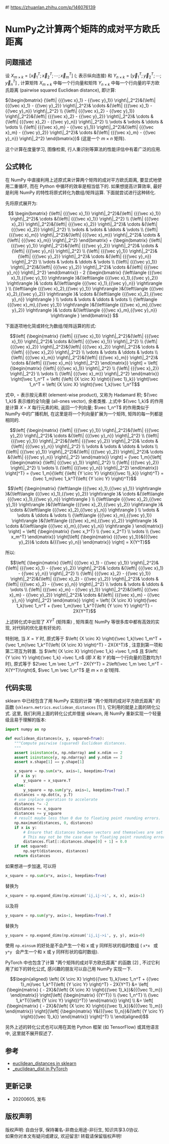 #! https://zhuanlan.zhihu.com/p/146076139

# NumPy之计算两个矩阵的成对平方欧氏距离
##  问题描述

设  ${X_{m \times k}} = \left[ {\vec x_1^T;\vec x_2^T; \cdots ;\vec x_m^T} \right]$  (; 表示纵向连接) 和  ${Y_{n \times k}} = \left[ {\vec y_1^T;\vec y_2^T; \cdots ;\vec y_n^T} \right]$  , 计算矩阵  ${X_{m \times k}}$  中每一个行向量和矩阵  ${Y_{n \times k}}$  中每一个行向量的平方欧氏距离 (pairwise squared Euclidean distance), 即计算:

${\begin{bmatrix} {\left\| {{{\vec x}_1} - {{\vec y}_1}}
\right\|_2^2}&{\left\| {{{\vec x}_1} - {{\vec y}_2}} \right\|_2^2}& \cdots
&{\left\| {{{\vec x}_1} - {{\vec y}_n}} \right\|_2^2} \\ {\left\| {{{\vec
x}_2} - {{\vec y}_1}} \right\|_2^2}&{\left\| {{{\vec x}_2} - {{\vec y}_2}}
\right\|_2^2}& \cdots &{\left\| {{{\vec x}_2} - {{\vec y}_n}} \right\|_2^2}
\\ \vdots & \vdots & \ddots & \vdots \\ {\left\| {{{\vec x}_m} - {{\vec
y}_1}} \right\|_2^2}&{\left\| {{{\vec x}_m} - {{\vec y}_2}} \right\|_2^2}&
\cdots &{\left\| {{{\vec x}_m} - {{\vec y}_n}} \right\|_2^2} 
\end{bmatrix}}$  (这是一个  $m \times n$  矩阵).

这个计算在度量学习, 图像检索, 行人重识别等算法的性能评估中有着广泛的应用.

##  公式转化

在 NumPy 中直接利用上述原式来计算两个矩阵的成对平方欧氏距离, 要显式地使用二重循环, 而在 Python 中循环的效率是相当低下的. 如果想提高计算效率, 最好是利用 NumPy 的特性将原式转化为数组/矩阵运算. 下面就尝试进行这种转化.

先将原式展开为:

$$ \begin{bmatrix} {\left\| {{{\vec x}_1}}
\right\|_2^2}&{\left\| {{{\vec x}_1}} \right\|_2^2}& \cdots &{\left\| {{{\vec
x}_1}} \right\|_2^2} \\ {\left\| {{{\vec x}_2}} \right\|_2^2}&{\left\|
{{{\vec x}_2}} \right\|_2^2}& \cdots &{\left\| {{{\vec x}_2}} \right\|_2^2}
\\ \vdots & \vdots & \ddots & \vdots \\ {\left\| {{{\vec x}_m}}
\right\|_2^2}&{\left\| {{{\vec x}_m}} \right\|_2^2}& \cdots &{\left\| {{{\vec
x}_m}} \right\|_2^2} \end{bmatrix} +  {\begin{bmatrix} 
{\left\| {{{\vec y}_1}} \right\|_2^2}&{\left\| {{{\vec y}_2}} \right\|_2^2}&
\cdots &{\left\| {{{\vec y}_n}} \right\|_2^2} \\ {\left\| {{{\vec y}_1}}
\right\|_2^2}&{\left\| {{{\vec y}_2}} \right\|_2^2}& \cdots &{\left\| {{{\vec
y}_n}} \right\|_2^2} \\ \vdots & \vdots & \ddots & \vdots \\ {\left\|
{{{\vec y}_1}} \right\|_2^2}&{\left\| {{{\vec y}_2}} \right\|_2^2}& \cdots
&{\left\| {{{\vec y}_n}} \right\|_2^2} \end{bmatrix}} - 2 
{\begin{bmatrix} {\left\langle {{{\vec x}_1},{{\vec y}_1}}
\right\rangle }&{\left\langle {{{\vec x}_1},{{\vec y}_2}} \right\rangle }&
\cdots &{\left\langle {{{\vec x}_1},{{\vec y}_n}} \right\rangle } \\
{\left\langle {{{\vec x}_2},{{\vec y}_1}} \right\rangle }&{\left\langle
{{{\vec x}_2},{{\vec y}_2}} \right\rangle }& \cdots &{\left\langle {{{\vec
x}_2},{{\vec y}_n}} \right\rangle } \\ \vdots & \vdots & \ddots & \vdots \\
{\left\langle {{{\vec x}_m},{{\vec y}_1}} \right\rangle }&{\left\langle
{{{\vec x}_m},{{\vec y}_2}} \right\rangle }& \cdots &{\left\langle {{{\vec
x}_m},{{\vec y}_n}} \right\rangle } \end{bmatrix}} $$

下面逐项地化简或转化为数组/矩阵运算的形式:

$$\left[ {\begin{matrix} {\left\| {{{\vec x}_1}}
\right\|_2^2}&{\left\| {{{\vec x}_1}} \right\|_2^2}& \cdots &{\left\| {{{\vec
x}_1}} \right\|_2^2} \\ {\left\| {{{\vec x}_2}} \right\|_2^2}&{\left\|
{{{\vec x}_2}} \right\|_2^2}& \cdots &{\left\| {{{\vec x}_2}} \right\|_2^2}
\\ \vdots & \vdots & \ddots & \vdots \\ {\left\| {{{\vec x}_m}}
\right\|_2^2}&{\left\| {{{\vec x}_m}} \right\|_2^2}& \cdots &{\left\| {{{\vec
x}_m}} \right\|_2^2} \end{matrix}} \right] = \left[ {\begin{matrix} 
{\left\| {{{\vec x}_1}} \right\|_2^2} \\ {\left\| {{{\vec x}_2}}
\right\|_2^2} \\ \vdots \\ {\left\| {{{\vec x}_m}} \right\|_2^2}
\end{matrix}} \right]\vec 1_n^T = \left( {\left( {X \circ X} \right){{\vec
1}_k}} \right)\vec 1_n^T = \left( {X \circ X} \right){\vec 1_k}\vec 1_n^T$$

式中,  $\circ$  表示按元素积 (element-wise product), 又称为 Hadamard 积;  ${\vec 1_k}$ 表示维的全1向量 (all-ones vector), 余者类推. 上式中  ${\vec 1_k}$  的作用是计算  $X \circ X$ 每行元素的和, 返回一个列向量;  $\vec 1_n^T$  的作用类似于 NumPy 中的广播机制, 在这里是将一个列向量扩展为一个矩阵, 矩阵的每一列都是相同的.

$$\left[ {\begin{matrix} {\left\| {{{\vec y}_1}}
\right\|_2^2}&{\left\| {{{\vec y}_2}} \right\|_2^2}& \cdots &{\left\| {{{\vec
y}_n}} \right\|_2^2} \\ {\left\| {{{\vec y}_1}} \right\|_2^2}&{\left\|
{{{\vec y}_2}} \right\|_2^2}& \cdots &{\left\| {{{\vec y}_n}} \right\|_2^2}
\\ \vdots & \vdots & \ddots & \vdots \\ {\left\| {{{\vec y}_1}}
\right\|_2^2}&{\left\| {{{\vec y}_2}} \right\|_2^2}& \cdots &{\left\| {{{\vec
y}_n}} \right\|_2^2} \end{matrix}} \right] = {\vec 1_m}{\left[
{\begin{matrix} {\left\| {{{\vec y}_1}} \right\|_2^2} \\ {\left\|
{{{\vec y}_2}} \right\|_2^2} \\ \vdots \\ {\left\| {{{\vec y}_n}}
\right\|_2^2} \end{matrix}} \right]^T} = {\vec 1_m}{\left( {\left( {Y \circ Y}
\right){{\vec 1}_k}} \right)^T} = {\vec 1_m}\vec 1_k^T{\left( {Y \circ Y}
\right)^T}$$

$$\left[ {\begin{matrix} {\left\langle {{{\vec x}_1},{{\vec y}_1}}
\right\rangle }&{\left\langle {{{\vec x}_1},{{\vec y}_2}} \right\rangle }&
\cdots &{\left\langle {{{\vec x}_1},{{\vec y}_n}} \right\rangle } \\
{\left\langle {{{\vec x}_2},{{\vec y}_1}} \right\rangle }&{\left\langle
{{{\vec x}_2},{{\vec y}_2}} \right\rangle }& \cdots &{\left\langle {{{\vec
x}_2},{{\vec y}_n}} \right\rangle } \\ \vdots & \vdots & \ddots & \vdots \\
{\left\langle {{{\vec x}_m},{{\vec y}_1}} \right\rangle }&{\left\langle
{{{\vec x}_m},{{\vec y}_2}} \right\rangle }& \cdots &{\left\langle {{{\vec
x}_m},{{\vec y}_n}} \right\rangle } \end{matrix}} \right] = \left[
{\begin{matrix} {\vec x_1^T} \\ {\vec x_2^T} \\ \vdots \\ {\vec
x_m^T} \end{matrix}} \right]\left[ {\begin{matrix} {{{\vec
y}_1}}&{{{\vec y}_2}}& \cdots &{{{\vec y}_n}} \end{matrix}} \right] = X{Y^T}$$

所以:

$$\left[ {\begin{matrix} {\left\| {{{\vec x}_1} - {{\vec y}_1}}
\right\|_2^2}&{\left\| {{{\vec x}_1} - {{\vec y}_2}} \right\|_2^2}& \cdots
&{\left\| {{{\vec x}_1} - {{\vec y}_n}} \right\|_2^2} \\ {\left\| {{{\vec
x}_2} - {{\vec y}_1}} \right\|_2^2}&{\left\| {{{\vec x}_2} - {{\vec y}_2}}
\right\|_2^2}& \cdots &{\left\| {{{\vec x}_2} - {{\vec y}_n}} \right\|_2^2}
\\ \vdots & \vdots & \ddots & \vdots \\ {\left\| {{{\vec x}_m} - {{\vec
y}_1}} \right\|_2^2}&{\left\| {{{\vec x}_m} - {{\vec y}_2}} \right\|_2^2}&
\cdots &{\left\| {{{\vec x}_m} - {{\vec y}_n}} \right\|_2^2} \end{matrix}}
\right] = \left( {X \circ X} \right){\vec 1_k}\vec 1_n^T + {\vec 1_m}\vec
1_k^T{\left( {Y \circ Y} \right)^T} - 2X{Y^T}$$

上述转化式中出现了  $X{Y^T}$  (矩阵乘) , 矩阵乘在 NumPy 等很多库中都有高效的实现, 对代码的优化是有好处的.

特别地, 当  $X=Y$  时, 原式等于  $\left( {X \circ X} \right){\vec 1_k}\vec 1_m^T + {\vec 1_m}\vec 1_k^T{\left( {X \circ X} \right)^T} - 2X{X^T}$  , 注意到第一项和第二项互为转置. 当  $\left( {X \circ X} \right){\vec 1_k} =\vec 1_m$  且 $\left( {Y \circ Y} \right){\vec 1_k} =\vec 1_n$  (即  $X$  和  $Y$ 的每一个行向量的范数均为1时), 原式等于  $2\vec 1_m \vec 1_n^T - 2X{Y^T} = 2\left(\vec 1_m \vec 1_n^T -X{Y^T}\right)$,  $\vec 1_m \vec 1_n^T$  是  $m \times n$  全1矩阵.

##  代码实现

sklearn 中已经包含了用 NumPy 实现的计算 "两个矩阵的成对平方欧氏距离" 的函数 (`sklearn.metrics.euclidean_distances`  [1]  ), 它利用的就是上面的转化公式. 这里, 我们利用上面的转化公式并借鉴 sklearn, 用 NumPy 重新实现一个轻量级且易于理解的版本:

```python
import numpy as np

def euclidean_distances(x, y, squared=True):
    """Compute pairwise (squared) Euclidean distances.
    """
    assert isinstance(x, np.ndarray) and x.ndim == 2
    assert isinstance(y, np.ndarray) and y.ndim == 2
    assert x.shape[1] == y.shape[1]

    x_square = np.sum(x*x, axis=1, keepdims=True)
    if x is y:
        y_square = x_square.T
    else:
        y_square = np.sum(y*y, axis=1, keepdims=True).T
    distances = np.dot(x, y.T)
    # use inplace operation to accelerate
    distances *= -2
    distances += x_square
    distances += y_square
    # result maybe less than 0 due to floating point rounding errors.
    np.maximum(distances, 0, distances)
    if x is y:
        # Ensure that distances between vectors and themselves are set to 0.0.
        # This may not be the case due to floating point rounding errors.
        distances.flat[::distances.shape[0] + 1] = 0.0
    if not squared:
        np.sqrt(distances, distances)
    return distances
```
如果想进一步加速, 可以将
```python
x_square = np.sum(x*x, axis=1, keepdims=True)
```
替换为
```python
x_square = np.expand_dims(np.einsum('ij,ij->i', x, x), axis=1)
```
以及将
```python
y_square = np.sum(y*y, axis=1, keepdims=True).T
```
替换为
```python
y_square = np.expand_dims(np.einsum('ij,ij->i', y, y), axis=0)
```
使用 `np.einsum` 的好处是不会产生一个和 x 或 y 同样形状的临时数组 ( `x*x ` 或 `y*y ` 会产生一个和 x 或 y 同样形状的临时数组).

PyTorch 中也包含了计算 "两个矩阵的成对平方欧氏距离" 的函数  [2]  , 不过它利用了如下的转化公式, 感兴趣的朋友可以自己用 NumPy 实现一下.

$$\begin{aligned} \left( {X \circ X} \right){{\vec 1}_k}\vec 1_n^T + {{\vec
1}_m}\vec 1_k^T{\left( {Y \circ Y} \right)^T} - 2X{Y^T} &= \left[
{\begin{matrix}  { - 2X}&{\left( {X \circ X} \right){{\vec
1}_k}}&{{{\vec 1}_m}} \end{matrix}} \right]\left[ {\begin{matrix} 
{{Y^T}} \\ {\vec 1_n^T} \\ {\vec 1_k^T{{\left( {Y \circ Y} \right)}^T}}
\end{matrix}} \right] \\ &= \left[ {\begin{matrix} { - 2X}&{\left( {X
\circ X} \right){{\vec 1}_k}}&{{{\vec 1}_m}} \end{matrix}} \right]{\left[
{\begin{matrix} Y&{{{\vec 1}_n}}&{\left( {Y \circ Y} \right){{\vec
1}_k}} \end{matrix}} \right]^T} \\ \end{aligned}$$

另外上述的转化公式也可以用在其他 Python 框架 (如 TensorFlow) 或其他语言中, 这里就不展开叙述了.

## 参考
- [euclidean_distances in sklearn](https://github.com/scikit-learn/scikit-learn/blob/70ae89ecb2bccb8b7d6426770fcfe4b9bb40376f/sklearn/metrics/pairwise.py#L195)
- [_euclidean_dist in PyTorch](https://github.com/pytorch/pytorch/blob/25ba802ce4cbdeaebcad4a03cec8502f0de9b7b3/aten/src/ATen/native/Distance.cpp#L28)

## 更新记录 
- 20200605, 发布
  
## 版权声明
版权声明: 自由分享, 保持署名-非商业用途-非衍生, 知识共享3.0协议.  
如果你对本文有疑问或建议, 欢迎留言! 转载请保留版权声明!


